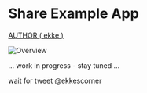 # Share Example App

[AUTHOR ( ekke )](AUTHOR.md)


![Overview](https://github.com/ekke/ekkesSHAREexample/blob/master/docs/share_overview.png)


... work in progress - stay tuned ...

wait for tweet @ekkescorner


